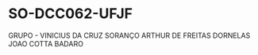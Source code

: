 # SO-DCC062-UFJF
GRUPO - VINICIUS DA CRUZ SORANÇO
        ARTHUR DE FREITAS DORNELAS
        JOAO COTTA BADARO
